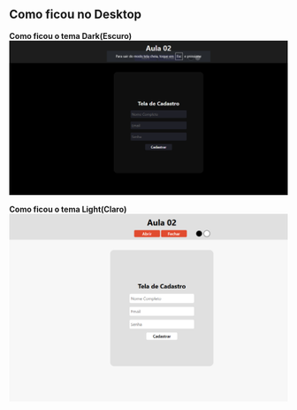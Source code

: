 ## Como ficou no Desktop

**Como ficou o tema Dark(Escuro)**
<img src="./Dark.png">

**Como ficou o tema Light(Claro)**
<img src="./Light.png">